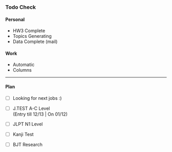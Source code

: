 ### Todo Check

#### Personal
- HW3 Complete
- Topics Generating
- Data Complete (mail)


#### Work
- Automatic
- Columns



---

#### Plan

- [ ] Looking for next jobs :)  

      
- [ ] J.TEST A-C Level  
      (Entry till 12/13 | On 01/12)
- [ ] JLPT N1 Level
- [ ] Kanji Test
- [ ] BJT Research
      
